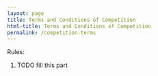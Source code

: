 ```yaml
---
layout: page
title: Terms and Conditions of Competition
html-title: Terms and Conditions of Competition
permalink: /competition-terms
---
```


Rules:
1. TODO fill this part